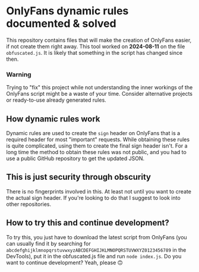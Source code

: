 # OnlyFans dynamic rules documented & solved
This repository contains files that will make the creation of OnlyFans easier, if not create them right away.
This tool worked on **2024-08-11** on the file `obfuscated.js`. It is likely that something in the script has changed since then.

### Warning
Trying to "fix" this project while not understanding the inner workings of the OnlyFans script might be a waste of your time. Consider alternative projects or ready-to-use already generated rules.

## How dynamic rules work
Dynamic rules are used to create the `sign` header on OnlyFans that is a required header for most "important" requests.
While obtaining these rules is quite complicated, using them to create the final sign header isn't. For a long time the method to
obtain these rules was not public, and you had to use a public GitHub repository to get the updated JSON.

## This is just security through obscurity
There is no fingerprints involved in this. At least not until you want to create the actual sign header. If you're looking to do that I suggest to look into other repositories.

## How to try this and continue development?
To try this, you just have to download the latest script from OnlyFans (you can usually find it by searching for `abcdefghijklmnopqrstuvwxyzABCDEFGHIJKLMNOPQRSTUVWXYZ0123456789` in the DevTools),
put it in the obfuscated.js file and run `node index.js`. Do you want to continue development? Yeah, please 🙃

